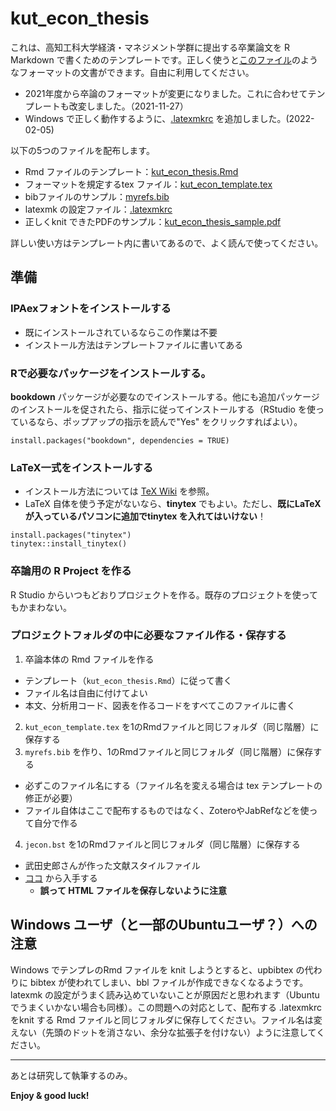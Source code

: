 # kut_econ_thesis

これは、高知工科大学経済・マネジメント学群に提出する卒業論文を R Markdown で書くためのテンプレートです。正しく使うと[このファイル](kut_econ_thesis_sample.pdf)のようなフォーマットの文書ができます。自由に利用してください。

- 2021年度から卒論のフォーマットが変更になりました。これに合わせてテンプレートも改変しました。（2021-11-27）
- Windows で正しく動作するように、[.latexmkrc](.latexmkrc) を追加しました。(2022-02-05)


以下の5つのファイルを配布します。

- Rmd ファイルのテンプレート：[kut_econ_thesis.Rmd](kut_econ_thesis.Rmd) 
- フォーマットを規定するtex ファイル：[kut_econ_template.tex](kut_econ_template.tex)
- bibファイルのサンプル：[myrefs.bib](myrefs.bib)
- latexmk の設定ファイル：[.latexmkrc](.latexmkrc) 
- 正しくknit できたPDFのサンプル：[kut_econ_thesis_sample.pdf](kut_econ_thesis_sample.pdf)

詳しい使い方はテンプレート内に書いてあるので、よく読んで使ってください。

## 準備

### IPAexフォントをインストールする

- 既にインストールされているならこの作業は不要
- インストール方法はテンプレートファイルに書いてある


###  Rで必要なパッケージをインストールする。

**bookdown** パッケージが必要なのでインストールする。他にも追加パッケージのインストールを促されたら、指示に従ってインストールする（RStudio を使っているなら、ポップアップの指示を読んで"Yes" をクリックすればよい）。
```
install.packages("bookdown", dependencies = TRUE)
```


### LaTeX一式をインストールする

- インストール方法については [TeX Wiki](https://texwiki.texjp.org/?TeX%E5%85%A5%E6%89%8B%E6%B3%95) を参照。
- LaTeX 自体を使う予定がないなら、**tinytex** でもよい。ただし、**既にLaTeXが入っているパソコンに追加でtinytex を入れてはいけない**！
```
install.packages("tinytex")
tinytex::install_tinytex()
```

###  卒論用の R Project を作る

R Studio からいつもどおりプロジェクトを作る。既存のプロジェクトを使ってもかまわない。


### プロジェクトフォルダの中に必要なファイル作る・保存する

1. 卒論本体の Rmd ファイルを作る
  - テンプレート（`kut_econ_thesis.Rmd`）に従って書く
  - ファイル名は自由に付けてよい
  - 本文、分析用コード、図表を作るコードをすべてこのファイルに書く
2. `kut_econ_template.tex` を1のRmdファイルと同じフォルダ（同じ階層）に保存する
3. `myrefs.bib` を作り、1のRmdファイルと同じフォルダ（同じ階層）に保存する
  - 必ずこのファイル名にする（ファイル名を変える場合は tex テンプレートの修正が必要）
  - ファイル自体はここで配布するものではなく、ZoteroやJabRefなどを使って自分で作る
4. `jecon.bst` を1のRmdファイルと同じフォルダ（同じ階層）に保存する
  - 武田史郎さんが作った文献スタイルファイル
  - [ココ](https://github.com/ShiroTakeda/jecon-bst/) から入手する
    - **誤って HTML ファイルを保存しないように注意**


## Windows ユーザ（と一部のUbuntuユーザ？）への注意

Windows でテンプレのRmd ファイルを knit しようとすると、upbibtex の代わりに bibtex が使われてしまい、bbl ファイルが作成できなくなるようです。latexmk の設定がうまく読み込めていないことが原因だと思われます（Ubuntu でうまくいかない場合も同様）。この問題への対応として、配布する .latexmkrc をknit する Rmd ファイルと同じフォルダに保存してください。ファイル名は変えない（先頭のドットを消さない、余分な拡張子を付けない）ように注意してください。

---

あとは研究して執筆するのみ。

**Enjoy & good luck!**
